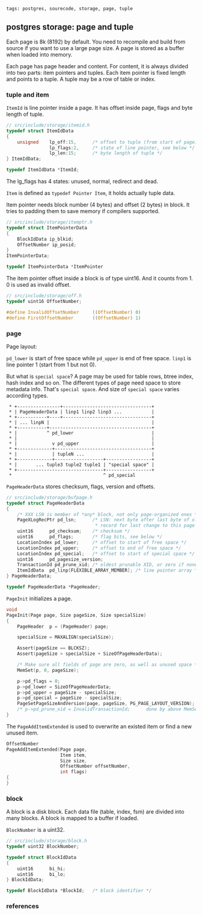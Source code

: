 ```metadata
tags: postgres, sourecode, storage, page, tuple
```

## postgres storage: page and tuple

Each page is 8k (8192) by default. You need to recompile and build from source if you
 want to use a large page size. A page is stored as a buffer when loaded into memory.

Each page has page header and content. For content, it is always divided into two parts:
 item pointers and tuples. Each item pointer is fixed length and points to a tuple. A
 tuple may be a row of table or index.

### tuple and item

`ItemId` is line pointer inside a page. It has offset inside page, flags and byte length
 of tuple.

```c
// src/include/storage/itemid.h
typedef struct ItemIdData
{
	unsigned	lp_off:15,		/* offset to tuple (from start of page) */
				lp_flags:2,		/* state of line pointer, see below */
				lp_len:15;		/* byte length of tuple */
} ItemIdData;

typedef ItemIdData *ItemId;
```

The lg_flags has 4 states: unused, normal, redirect and dead.

`Item` is defined as `typedef Pointer Item`, it holds actually tuple data.


Item pointer needs block number (4 bytes) and offset (2 bytes) in block. It tries to
 padding them to save memory if compilers supported.

```c
// src/include/storage/itemptr.h
typedef struct ItemPointerData
{
	BlockIdData ip_blkid;
	OffsetNumber ip_posid;
}
ItemPointerData;

typedef ItemPointerData *ItemPointer
```


The item pointer offset inside a block is of type uint16. And it counts from 1. 0 is
 used as invalid offset.

```c
// src/include/storage/off.h
typedef uint16 OffsetNumber;

#define InvalidOffsetNumber		((OffsetNumber) 0)
#define FirstOffsetNumber		((OffsetNumber) 1)
```


### page
Page layout:

`pd_lower` is start of free space while `pd_upper` is end of free space.
`linp1` is line pointer 1 (start from 1 but not 0).

But what is `special space`? A page may be used for table rows, btree index,
 hash index and so on. The different types of page need space to store
 metadata info. That's `special space`. And size of `special space` varies
 according types.

```
 * +----------------+---------------------------------+
 * | PageHeaderData | linp1 linp2 linp3 ...           |
 * +-----------+----+---------------------------------+
 * | ... linpN |									  |
 * +-----------+--------------------------------------+
 * |		   ^ pd_lower							  |
 * |												  |
 * |			 v pd_upper							  |
 * +-------------+------------------------------------+
 * |			 | tupleN ...                         |
 * +-------------+------------------+-----------------+
 * |	   ... tuple3 tuple2 tuple1 | "special space" |
 * +--------------------------------+-----------------+
 *									^ pd_special
```

`PageHeaderData` stores checksum, flags, version and offsets.

```c
// src/include/storage/bufpage.h
typedef struct PageHeaderData
{
	/* XXX LSN is member of *any* block, not only page-organized ones */
	PageXLogRecPtr pd_lsn;		/* LSN: next byte after last byte of xlog
								 * record for last change to this page */
	uint16		pd_checksum;	/* checksum */
	uint16		pd_flags;		/* flag bits, see below */
	LocationIndex pd_lower;		/* offset to start of free space */
	LocationIndex pd_upper;		/* offset to end of free space */
	LocationIndex pd_special;	/* offset to start of special space */
	uint16		pd_pagesize_version;
	TransactionId pd_prune_xid; /* oldest prunable XID, or zero if none */
	ItemIdData	pd_linp[FLEXIBLE_ARRAY_MEMBER]; /* line pointer array */
} PageHeaderData;

typedef PageHeaderData *PageHeader;
```

`PageInit` initializes a page.

```c
void
PageInit(Page page, Size pageSize, Size specialSize)
{
	PageHeader	p = (PageHeader) page;

	specialSize = MAXALIGN(specialSize);

	Assert(pageSize == BLCKSZ);
	Assert(pageSize > specialSize + SizeOfPageHeaderData);

	/* Make sure all fields of page are zero, as well as unused space */
	MemSet(p, 0, pageSize);

	p->pd_flags = 0;
	p->pd_lower = SizeOfPageHeaderData;
	p->pd_upper = pageSize - specialSize;
	p->pd_special = pageSize - specialSize;
	PageSetPageSizeAndVersion(page, pageSize, PG_PAGE_LAYOUT_VERSION);
	/* p->pd_prune_xid = InvalidTransactionId;		done by above MemSet */
}
```

The `PageAddItemExtended` is used to overwrite an existed item or find a new unused item.

```c
OffsetNumber
PageAddItemExtended(Page page,
					Item item,
					Size size,
					OffsetNumber offsetNumber,
					int flags)
{
}
```


### block
A block is a disk block. Each data file (table, index, fsm) are divided into many blocks.
A block is mapped to a buffer if loaded.

`BlockNumber` is a uint32.

```c
// src/include/storage/block.h
typedef uint32 BlockNumber;

typedef struct BlockIdData
{
	uint16		bi_hi;
	uint16		bi_lo;
} BlockIdData;

typedef BlockIdData *BlockId;	/* block identifier */
```

### references
